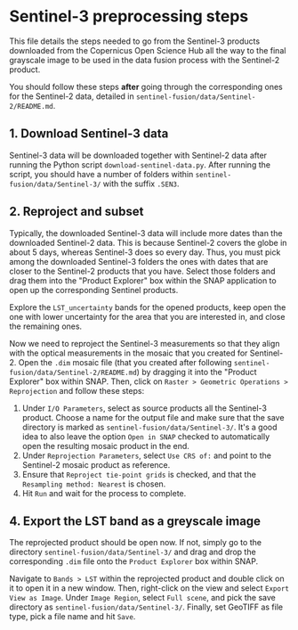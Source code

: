 # Sentinel-3 preprocessing steps

This file details the steps needed to go from the Sentinel-3 products downloaded from the Copernicus Open Science Hub all the way to the final grayscale image to be used in the data fusion process with the Sentinel-2 product.

You should follow these steps **after** going through the corresponding ones for the Sentinel-2 data, detailed in `sentinel-fusion/data/Sentinel-2/README.md`.



## 1. Download Sentinel-3 data

Sentinel-3 data will be downloaded together with Sentinel-2 data after running the Python script `download-sentinel-data.py`. After running the script, you should have a number of folders within `sentinel-fusion/data/Sentinel-3/` with the suffix `.SEN3`.



## 2. Reproject and subset

Typically, the downloaded Sentinel-3 data will include more dates than the downloaded Sentinel-2 data. This is because Sentinel-2 covers the globe in about 5 days, whereas Sentinel-3 does so every day. Thus, you must pick among the downloaded Sentinel-3 folders the ones with dates that are closer to the Sentinel-2 products that you have. Select those folders and drag them into the "Product Explorer" box within the SNAP application  to open up the corresponding Sentinel products. 

Explore the `LST_uncertainty` bands for the opened products, keep open the one with lower uncertainty for the area that you are interested in, and close the remaining ones.

Now we need to reproject the Sentinel-3 measurements so that they align with the optical measurements in the mosaic that you created for Sentinel-2. Open the `.dim` mosaic file (that you created after following `sentinel-fusion/data/Sentinel-2/README.md`) by dragging it into the "Product Explorer" box within SNAP. Then, click on `Raster > Geometric Operations > Reprojection` and follow these steps: 

1. Under `I/O Parameters`, select as source products all the Sentinel-3 product. Choose a name for the output file and make sure that the save directory is marked as `sentinel-fusion/data/Sentinel-3/`. It's a good idea to also leave the option `Open in SNAP` checked to automatically open the resulting mosaic product in the end.
2. Under `Reprojection Parameters`, select `Use CRS of:` and point to the Sentinel-2 mosaic product as reference. 
3. Ensure that `Reproject tie-point grids` is checked, and that the `Resampling method: Nearest` is chosen.
4. Hit `Run` and wait for the process to complete.



## 4. Export the LST band as a greyscale image

The reprojected product should be open now. If not, simply go to the directory `sentinel-fusion/data/Sentinel-3/` and drag and drop the corresponding `.dim`  file onto the `Product Explorer` box within SNAP.

Navigate to `Bands > LST` within the reprojected product and double click on it to open it in a new window. Then, right-click on the view and select `Export View as Image`. Under `Image Region`, select `Full scene`, and pick the save directory as `sentinel-fusion/data/Sentinel-3/`. Finally, set GeoTIFF as file type, pick a file name and hit `Save`.



